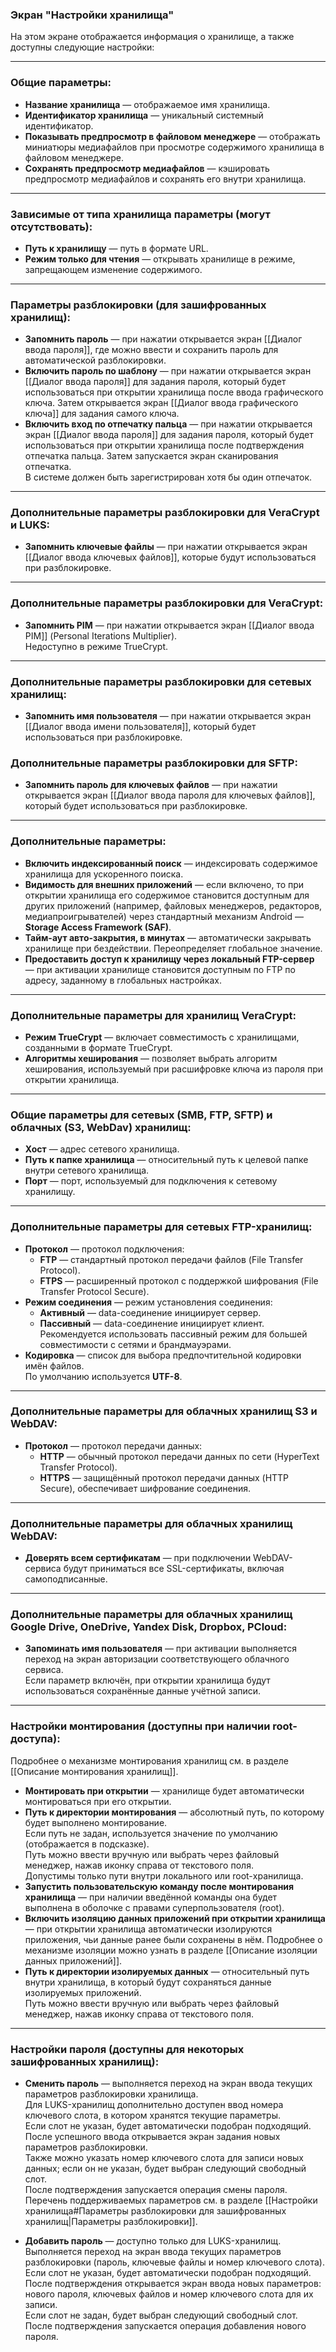 ### Экран "Настройки хранилища"

На этом экране отображается информация о хранилище, а также доступны следующие настройки:

---

### Общие параметры:

- **Название хранилища** — отображаемое имя хранилища.
- **Идентификатор хранилища** — уникальный системный идентификатор.
- **Показывать предпросмотр в файловом менеджере** — отображать миниатюры медиафайлов при просмотре содержимого хранилища в файловом менеджере.
- **Сохранять предпросмотр медиафайлов** — кэшировать предпросмотр медиафайлов и сохранять его внутри хранилища.

---

### Зависимые от типа хранилища параметры (могут отсутствовать):

- **Путь к хранилищу** — путь в формате URL.
- **Режим только для чтения** — открывать хранилище в режиме, запрещающем изменение содержимого.

---

### Параметры разблокировки (для зашифрованных хранилищ):

- **Запомнить пароль** — при нажатии открывается экран [[Диалог ввода пароля]], где можно ввести и сохранить пароль для автоматической разблокировки.
- **Включить пароль по шаблону** — при нажатии открывается экран [[Диалог ввода пароля]] для задания пароля, который будет использоваться при открытии хранилища после ввода графического ключа. Затем открывается экран [[Диалог ввода графического ключа]] для задания самого ключа.
- **Включить вход по отпечатку пальца** — при нажатии открывается экран [[Диалог ввода пароля]] для задания пароля, который будет использоваться при открытии хранилища после подтверждения отпечатка пальца. Затем запускается экран сканирования отпечатка.  
  В системе должен быть зарегистрирован хотя бы один отпечаток.

---

### Дополнительные параметры разблокировки для VeraCrypt и LUKS:

- **Запомнить ключевые файлы** — при нажатии открывается экран [[Диалог ввода ключевых файлов]], которые будут использоваться при разблокировке.

---

### Дополнительные параметры разблокировки для VeraCrypt:

- **Запомнить PIM** — при нажатии открывается экран [[Диалог ввода PIM]] (Personal Iterations Multiplier).  
  Недоступно в режиме TrueCrypt.
  
---

### Дополнительные параметры разблокировки для сетевых хранилищ:

- **Запомнить имя пользователя** — при нажатии открывается экран [[Диалог ввода имени пользователя]], который будет использоваться при разблокировке.

### Дополнительные параметры разблокировки для SFTP:

- **Запомнить пароль для ключевых файлов** — при нажатии открывается экран [[Диалог ввода пароля для ключевых файлов]], который будет использоваться при разблокировке.

---

### Дополнительные параметры:

- **Включить индексированный поиск** — индексировать содержимое хранилища для ускоренного поиска.
- **Видимость для внешних приложений** — если включено, то при открытии хранилища его содержимое становится доступным для других приложений (например, файловых менеджеров, редакторов, медиапроигрывателей) через стандартный механизм Android — **Storage Access Framework (SAF)**.
- **Тайм-аут авто-закрытия, в минутах** — автоматически закрывать хранилище при бездействии. Переопределяет глобальное значение.
- **Предоставить доступ к хранилищу через локальный FTP-сервер** — при активации хранилище становится доступным по FTP по адресу, заданному в глобальных настройках.

---

### Дополнительные параметры для хранилищ VeraCrypt:

- **Режим TrueCrypt** — включает совместимость с хранилищами, созданными в формате TrueCrypt.
- **Алгоритмы хеширования** — позволяет выбрать алгоритм хеширования, используемый при расшифровке ключа из пароля при открытии хранилища.

---

### Общие параметры для сетевых (SMB, FTP, SFTP) и облачных (S3, WebDav) хранилищ:
-   **Хост** — адрес сетевого хранилища.
-   **Путь к папке хранилища** — относительный путь к целевой папке внутри сетевого хранилища.
-   **Порт** — порт, используемый для подключения к сетевому хранилищу.
---

### Дополнительные параметры для сетевых FTP-хранилищ:

- **Протокол** — протокол подключения:  
	- **FTP** — стандартный протокол передачи файлов (File Transfer Protocol).  
	- **FTPS** — расширенный протокол с поддержкой шифрования (File Transfer Protocol Secure).
- **Режим соединения** — режим установления соединения:  
	- **Активный** — data-соединение инициирует сервер.  
	- **Пассивный** — data-соединение инициирует клиент.  
	  Рекомендуется использовать пассивный режим для большей совместимости с сетями и брандмауэрами.
- **Кодировка** — список для выбора предпочтительной кодировки имён файлов.  
  По умолчанию используется **UTF-8**.

---

### Дополнительные параметры для облачных хранилищ S3 и WebDAV:

- **Протокол** — протокол передачи данных:  
	- **HTTP** — обычный протокол передачи данных по сети (HyperText Transfer Protocol).  
	- **HTTPS** — защищённый протокол передачи данных (HTTP Secure), обеспечивает шифрование соединения.

---

### Дополнительные параметры для облачных хранилищ WebDAV:

- **Доверять всем сертификатам** — при подключении WebDAV-сервиса будут приниматься все SSL-сертификаты, включая самоподписанные.

---

### Дополнительные параметры для облачных хранилищ Google Drive, OneDrive, Yandex Disk, Dropbox, PCloud:

- **Запоминать имя пользователя** — при активации выполняется переход на экран авторизации соответствующего облачного сервиса.  
  Если параметр включён, при открытии хранилища будут использоваться сохранённые данные учётной записи.

---

### Настройки монтирования (доступны при наличии root-доступа):
Подробнее о механизме монтирования хранилищ см. в разделе [[Описание монтирования хранилищ]].
- **Монтировать при открытии** — хранилище будет автоматически монтироваться при его открытии.
- **Путь к директории монтирования** — абсолютный путь, по которому будет выполнено монтирование.  
  Если путь не задан, используется значение по умолчанию (отображается в подсказке).  
  Путь можно ввести вручную или выбрать через файловый менеджер, нажав иконку справа от текстового поля.  
  Допустимы только пути внутри локального или root-хранилища.
- **Запустить пользовательскую команду после монтирования хранилища** — при наличии введённой команды она будет выполнена в оболочке с правами суперпользователя (root).
- **Включить изоляцию данных приложений при открытии хранилища** — при открытии хранилища автоматически изолируются приложения, чьи данные ранее были сохранены в нём. Подробнее о механизме изоляции можно узнать в разделе [[Описание изоляции данных приложений]].
- **Путь к директории изолируемых данных** — относительный путь внутри хранилища, в который будут сохраняться данные изолируемых приложений.  
  Путь можно ввести вручную или выбрать через файловый менеджер, нажав иконку справа от текстового поля.

---

### Настройки пароля (доступны для некоторых зашифрованных хранилищ):

- **Сменить пароль** — выполняется переход на экран ввода текущих параметров разблокировки хранилища.  
  Для LUKS-хранилищ дополнительно доступен ввод номера ключевого слота, в котором хранятся текущие параметры.  
  Если слот не указан, будет автоматически подобран подходящий.  
  После успешного ввода открывается экран задания новых параметров разблокировки.  
  Также можно указать номер ключевого слота для записи новых данных; если он не указан, будет выбран следующий свободный слот.  
  После подтверждения запускается операция смены пароля.  
  Перечень поддерживаемых параметров см. в разделе [[Настройки хранилища#Параметры разблокировки для зашифрованных хранилищ|Параметры разблокировки]].

- **Добавить пароль** — доступно только для LUKS-хранилищ.  
  Выполняется переход на экран ввода текущих параметров разблокировки (пароль, ключевые файлы и номер ключевого слота).  
  Если слот не указан, будет автоматически подобран подходящий.  
  После подтверждения открывается экран ввода новых параметров: нового пароля, ключевых файлов и номер ключевого слота для их записи.  
  Если слот не задан, будет выбран следующий свободный слот.  
  После подтверждения запускается операция добавления нового пароля.
